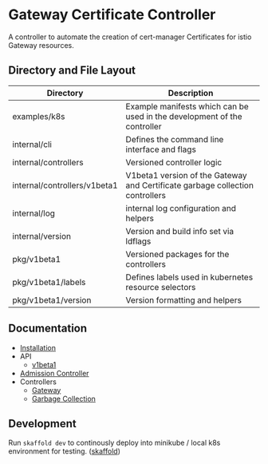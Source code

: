# Gateway Certificate Controller

A controller to automate the creation of cert-manager Certificates for istio Gateway resources.

## Directory and File Layout

| Directory | Description | 
| --------- | ----------- |
| examples/k8s | Example manifests which can be used in the development of the controller |
| internal/cli | Defines the command line interface and flags |
| internal/controllers | Versioned controller logic |
| internal/controllers/v1beta1 | V1beta1 version of the Gateway and Certificate garbage collection controllers |
| internal/log | internal log configuration and helpers |
| internal/version | Version and build info set via ldflags |
| pkg/v1beta1 | Versioned packages for the controllers |
| pkg/v1beta1/labels | Defines labels used in kubernetes resource selectors |
| pkg/v1beta1/version | Version formatting and helpers |


## Documentation

- [Installation](./docs/installation.md)
- API
  - [v1beta1](./docs/api/v1beta1.md)
- [Admission Controller](./docs/admission_controller.md)
- Controllers
  - [Gateway](./docs/controllers/gateway.md) 
  - [Garbage Collection](./docs/controllers/garbage_collection.md)

## Development

Run `skaffold dev` to continously deploy into minikube / local k8s environment for testing. ([skaffold](https://skaffold.dev/))